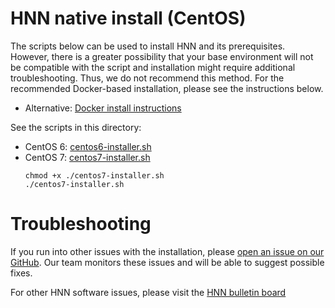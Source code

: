 # HNN native install (CentOS)

The scripts below can be used to install HNN and its prerequisites. However, there is a greater possibility that your base environment will not be compatible with the script and installation might require additional troubleshooting. Thus, we do not recommend this method. For the recommended Docker-based installation, please see the instructions below.
  - Alternative: [Docker install instructions](README.md)

See the scripts in this directory:
* CentOS 6: [centos6-installer.sh](centos6-installer.sh)
* CentOS 7: [centos7-installer.sh](centos7-installer.sh)
  ```
  chmod +x ./centos7-installer.sh
  ./centos7-installer.sh
  ```

# Troubleshooting

If you run into other issues with the installation, please [open an issue on our GitHub](https://github.com/jonescompneurolab/hnn/issues). Our team monitors these issues and will be able to suggest possible fixes.

For other HNN software issues, please visit the [HNN bulletin board](https://www.neuron.yale.edu/phpBB/viewforum.php?f=46)